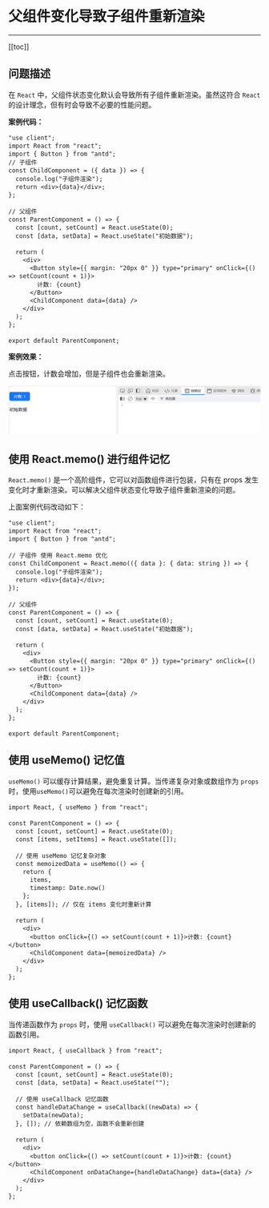 # 父组件变化导致子组件重新渲染

---

[[toc]]

## 问题描述

在 `React` 中，父组件状态变化默认会导致所有子组件重新渲染。虽然这符合 `React` 的设计理念，但有时会导致不必要的性能问题。

**案例代码：**

```tsx
"use client";
import React from "react";
import { Button } from "antd";
// 子组件
const ChildComponent = ({ data }) => {
  console.log("子组件渲染");
  return <div>{data}</div>;
};

// 父组件
const ParentComponent = () => {
  const [count, setCount] = React.useState(0);
  const [data, setData] = React.useState("初始数据");

  return (
    <div>
      <Button style={{ margin: "20px 0" }} type="primary" onClick={() => setCount(count + 1)}>
        计数: {count}
      </Button>
      <ChildComponent data={data} />
    </div>
  );
};

export default ParentComponent;
```

**案例效果：**

点击按钮，计数会增加，但是子组件也会重新渲染。

![](../images/re-render-1.gif)

## 使用 React.memo() 进行组件记忆

`React.memo()` 是一个高阶组件，它可以对函数组件进行包装，只有在 props 发生变化时才重新渲染。可以解决父组件状态变化导致子组件重新渲染的问题。

上面案例代码改动如下：

```tsx
"use client";
import React from "react";
import { Button } from "antd";

// 子组件 使用 React.memo 优化
const ChildComponent = React.memo(({ data }: { data: string }) => {
  console.log("子组件渲染");
  return <div>{data}</div>;
});

// 父组件
const ParentComponent = () => {
  const [count, setCount] = React.useState(0);
  const [data, setData] = React.useState("初始数据");

  return (
    <div>
      <Button style={{ margin: "20px 0" }} type="primary" onClick={() => setCount(count + 1)}>
        计数: {count}
      </Button>
      <ChildComponent data={data} />
    </div>
  );
};

export default ParentComponent;
```

## 使用 useMemo() 记忆值

`useMemo()` 可以缓存计算结果，避免重复计算。当传递复杂对象或数组作为 `props` 时，使用`useMemo()`可以避免在每次渲染时创建新的引用。

```tsx
import React, { useMemo } from "react";

const ParentComponent = () => {
  const [count, setCount] = React.useState(0);
  const [items, setItems] = React.useState([]);

  // 使用 useMemo 记忆复杂对象
  const memoizedData = useMemo(() => {
    return {
      items,
      timestamp: Date.now()
    };
  }, [items]); // 仅在 items 变化时重新计算

  return (
    <div>
      <button onClick={() => setCount(count + 1)}>计数: {count}</button>
      <ChildComponent data={memoizedData} />
    </div>
  );
};
```

## 使用 useCallback() 记忆函数

当传递函数作为 `props` 时，使用 `useCallback()` 可以避免在每次渲染时创建新的函数引用。

```tsx
import React, { useCallback } from "react";

const ParentComponent = () => {
  const [count, setCount] = React.useState(0);
  const [data, setData] = React.useState("");

  // 使用 useCallback 记忆函数
  const handleDataChange = useCallback((newData) => {
    setData(newData);
  }, []); // 依赖数组为空，函数不会重新创建

  return (
    <div>
      <button onClick={() => setCount(count + 1)}>计数: {count}</button>
      <ChildComponent onDataChange={handleDataChange} data={data} />
    </div>
  );
};
```
